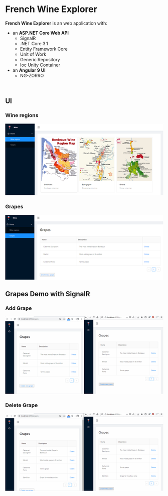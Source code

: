 # French Wine Explorer

**French Wine Explorer** is an web application with:

* an **ASP.NET Core Web API**
  * SignalR
  * .NET Core 3.1
  * Entity Framework Core
  * Unit of Work
  * Generic Repository
  * Ioc Unity Container
* an **Angular 9 UI**
  * NG-ZORRO

<br/>

## **UI**

### Wine regions

![](./README/Wine-Regions.PNG)


### Grapes

![](./README/Grapes.PNG)

## **Grapes Demo with SignalR**

### **Add Grape**

![](./README/Addition.gif)

### Delete Grape

![](./README/Deletion.gif)
